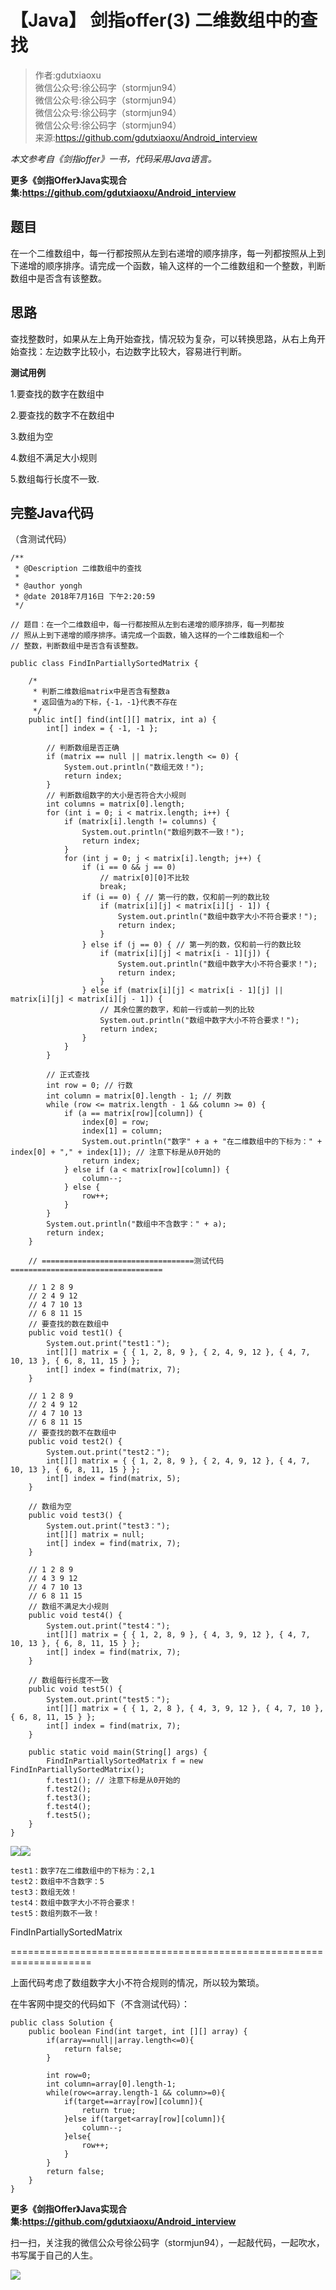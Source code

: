 # 【Java】 剑指offer(3) 二维数组中的查找  
  
> 作者:gdutxiaoxu<br/> 微信公众号:徐公码字（stormjun94）<br/>微信公众号:徐公码字（stormjun94）<br/>微信公众号:徐公码字（stormjun94）<br/>微信公众号:徐公码字（stormjun94）<br/>来源:https://github.com/gdutxiaoxu/Android_interview

_本文参考自《剑指offer》一书，代码采用Java语言。_

**更多《剑指Offer》Java实现合集:https://github.com/gdutxiaoxu/Android_interview**

## 题目

在一个二维数组中，每一行都按照从左到右递增的顺序排序，每一列都按照从上到下递增的顺序排序。请完成一个函数，输入这样的一个二维数组和一个整数，判断数组中是否含有该整数。

## **思路**

查找整数时，如果从左上角开始查找，情况较为复杂，可以转换思路，从右上角开始查找：左边数字比较小，右边数字比较大，容易进行判断。

**测试用例**

1.要查找的数字在数组中

2.要查找的数字不在数组中

3.数组为空

4.数组不满足大小规则

5.数组每行长度不一致.

## **完整Java代码**

（含测试代码）

    
    
    /**
     * @Description 二维数组中的查找 
     *
     * @author yongh
     * @date 2018年7月16日 下午2:20:59
     */
    
    // 题目：在一个二维数组中，每一行都按照从左到右递增的顺序排序，每一列都按
    // 照从上到下递增的顺序排序。请完成一个函数，输入这样的一个二维数组和一个
    // 整数，判断数组中是否含有该整数。
    
    public class FindInPartiallySortedMatrix {
    
    	/*
    	 * 判断二维数组matrix中是否含有整数a
    	 * 返回值为a的下标，{-1，-1}代表不存在
    	 */
    	public int[] find(int[][] matrix, int a) {
    		int[] index = { -1, -1 };
    
    		// 判断数组是否正确
    		if (matrix == null || matrix.length <= 0) {
    			System.out.println("数组无效！");
    			return index;
    		}
    		// 判断数组数字的大小是否符合大小规则
    		int columns = matrix[0].length;
    		for (int i = 0; i < matrix.length; i++) {
    			if (matrix[i].length != columns) {
    				System.out.println("数组列数不一致！");
    				return index;
    			}
    			for (int j = 0; j < matrix[i].length; j++) {
    				if (i == 0 && j == 0)
    					// matrix[0][0]不比较
    					break;
    				if (i == 0) { // 第一行的数，仅和前一列的数比较
    					if (matrix[i][j] < matrix[i][j - 1]) {
    						System.out.println("数组中数字大小不符合要求！");
    						return index;
    					}
    				} else if (j == 0) { // 第一列的数，仅和前一行的数比较
    					if (matrix[i][j] < matrix[i - 1][j]) {
    						System.out.println("数组中数字大小不符合要求！");
    						return index;
    					}
    				} else if (matrix[i][j] < matrix[i - 1][j] || matrix[i][j] < matrix[i][j - 1]) {
    					// 其余位置的数字，和前一行或前一列的比较
    					System.out.println("数组中数字大小不符合要求！");
    					return index;
    				}
    			}
    		}
    
    		// 正式查找
    		int row = 0; // 行数
    		int column = matrix[0].length - 1; // 列数
    		while (row <= matrix.length - 1 && column >= 0) {
    			if (a == matrix[row][column]) {
    				index[0] = row;
    				index[1] = column;
    				System.out.println("数字" + a + "在二维数组中的下标为：" + index[0] + "," + index[1]); // 注意下标是从0开始的
    				return index;
    			} else if (a < matrix[row][column]) {
    				column--;
    			} else {
    				row++;
    			}
    		}
    		System.out.println("数组中不含数字：" + a);
    		return index;
    	}
    
    	// ==================================测试代码==================================
    
    	// 1 2 8 9
    	// 2 4 9 12
    	// 4 7 10 13
    	// 6 8 11 15
    	// 要查找的数在数组中
    	public void test1() {
    		System.out.print("test1：");
    		int[][] matrix = { { 1, 2, 8, 9 }, { 2, 4, 9, 12 }, { 4, 7, 10, 13 }, { 6, 8, 11, 15 } };
    		int[] index = find(matrix, 7);
    	}
    
    	// 1 2 8 9
    	// 2 4 9 12
    	// 4 7 10 13
    	// 6 8 11 15
    	// 要查找的数不在数组中
    	public void test2() {
    		System.out.print("test2：");
    		int[][] matrix = { { 1, 2, 8, 9 }, { 2, 4, 9, 12 }, { 4, 7, 10, 13 }, { 6, 8, 11, 15 } };
    		int[] index = find(matrix, 5);
    	}
    
    	// 数组为空
    	public void test3() {
    		System.out.print("test3：");
    		int[][] matrix = null;
    		int[] index = find(matrix, 7);
    	}
    
    	// 1 2 8 9
    	// 4 3 9 12
    	// 4 7 10 13
    	// 6 8 11 15
    	// 数组不满足大小规则
    	public void test4() {
    		System.out.print("test4：");
    		int[][] matrix = { { 1, 2, 8, 9 }, { 4, 3, 9, 12 }, { 4, 7, 10, 13 }, { 6, 8, 11, 15 } };
    		int[] index = find(matrix, 7);
    	}
    
    	// 数组每行长度不一致
    	public void test5() {
    		System.out.print("test5：");
    		int[][] matrix = { { 1, 2, 8 }, { 4, 3, 9, 12 }, { 4, 7, 10 }, { 6, 8, 11, 15 } };
    		int[] index = find(matrix, 7);
    	}
    
    	public static void main(String[] args) {
    		FindInPartiallySortedMatrix f = new FindInPartiallySortedMatrix();
    		f.test1(); // 注意下标是从0开始的
    		f.test2();
    		f.test3();
    		f.test4();
    		f.test5();
    	}
    }
    

![](https://images.cnblogs.com/OutliningIndicators/ContractedBlock.gif)![](https://images.cnblogs.com/OutliningIndicators/ExpandedBlockStart.gif)

    
    
    test1：数字7在二维数组中的下标为：2,1
    test2：数组中不含数字：5
    test3：数组无效！
    test4：数组中数字大小不符合要求！
    test5：数组列数不一致！

FindInPartiallySortedMatrix

====================================================================

上面代码考虑了数组数字大小不符合规则的情况，所以较为繁琐。

在牛客网中提交的代码如下（不含测试代码）：

    
    
    public class Solution {
        public boolean Find(int target, int [][] array) {
            if(array==null||array.length<=0){
                return false;
            }
     
            int row=0;
            int column=array[0].length-1;
            while(row<=array.length-1 && column>=0){
                if(target==array[row][column]){
                    return true;
                }else if(target<array[row][column]){
                    column--;
                }else{
                    row++;
                }
            }
            return false;
        }
    }
    

****更多《剑指Offer》Java实现合集:https://github.com/gdutxiaoxu/Android_interview****

扫一扫，关注我的微信公众号徐公码字（stormjun94），一起敲代码，一起吹水，书写属于自己的人生。

![](https://raw.githubusercontent.com/gdutxiaoxu/blog_pic/master/offer/20200722234908.png)